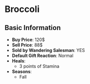 # Broccoli

## Basic Information

- **Buy Price**: 120$
- **Sell Price**: 88$
- **Sold by Wandering Salesman**: YES
- **Default Gift Reaction**: Normal
- **Heals**:
  - 3 points of Stamina
- **Seasons**:
  - Fall